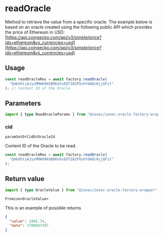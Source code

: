 # readOracle

Method to retrieve the value from a specific oracle.
The example below is based on an oracle created using the following public API which provides
the price of Ethereum in USD:
[https://api.coingecko.com/api/v3/simple/price?ids=ethereum&vs_currencies=usd](https://api.coingecko.com/api/v3/simple/price?ids=ethereum&vs_currencies=usd)

## Usage

```js
const readOracleRes = await factory.readOracle(
  "QmbXhtjAJysMMA69KkB8KohsEDTZA2PXuhYdAQcHjjQFit"
); // Content ID of the Oracle
```

## Parameters

```ts
import { type ReadOracleParams } from "@iexec/iexec-oracle-factory-wrapper";
```

### cid

`paramSetOrCidOrOracleId`

Content ID of the Oracle to be read.

```js
const readOracleRes = await factory.readOracle(
  "QmbXhtjAJysMMA69KkB8KohsEDTZA2PXuhYdAQcHjjQFit"
);
```

## Return value

```ts
import { type OracleValue } from "@iexec/iexec-oracle-factory-wrapper";
```

`Promise<OracleValue>`

This is an example of possible returns

```json
{
  "value": 1995.74,
  "date": 1700047387
}
```
